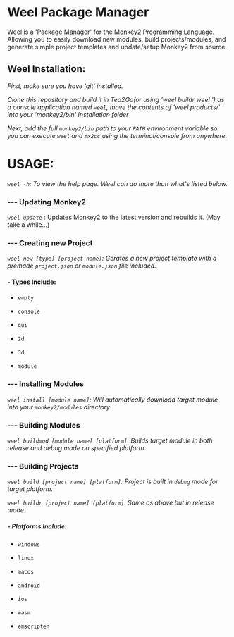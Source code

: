 # Weel Package Manager

Weel is a 'Package Manager' for the Monkey2 Programming Language. Allowing you to easily download new modules, build projects/modules, and generate simple project templates and update/setup Monkey2 from source.

## Weel Installation:

*First, make sure you have 'git' installed.*

*Clone this repository and build it in Ted2Go(or using 'weel buildr weel <platform>') as a console application named `weel`, move the contents of 'weel.products/' into your 'monkey2/bin' Installation folder*

*Next, add the full `monkey2/bin` path to your `PATH` environment variable so you can execute `weel` and `mx2cc` using the terminal/console from anywhere.*

# USAGE:

*`weel -h`: To view the help page. Weel can do more than what's listed below.*

### --- Updating Monkey2

*`weel update`* : Updates Monkey2 to the latest version and rebuilds it. (May take a while...)

### --- Creating new Project

*`weel new [type] [project name]`: Gerates a new project template with a premade `project.json` or `module.json` file included.*

#### - Types Include:

* `empty`

* `console`

* `gui`

* `2d`

* `3d`

* `module`

### --- Installing Modules

*`weel install [module name]`: Will automatically download target module into your `monkey2/modules` directory.*

### --- Building Modules

*`weel buildmod [module name] [platform]`: Builds target module in both release and debug mode on specified platform*

### --- Building Projects

*`weel build [project name] [platform]`: Project is built in `debug` mode for target platform.*

*`weel buildr [project name] [platform]`: Same as above but in release mode.*

##### - Platforms Include:

* `windows`

* `linux`

* `macos`

* `android`

* `ios`

* `wasm`

* `emscripten`
